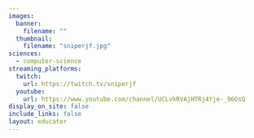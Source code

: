 ```yaml
---
images:
  banner:
    filename: ""
  thumbnail:
    filename: "sniperjf.jpg"
sciences:
  - computer-science
streaming_platforms:
  twitch:
    url: https://twitch.tv/sniperjf
  youtube:
    url: https://www.youtube.com/channel/UCLvkRVAjHTRj4Yje-_96OsQ
display_on_site: false
include_links: false
layout: educator
---
```

